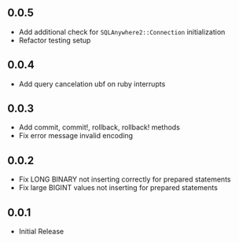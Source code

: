 ## 0.0.5

* Add additional check for `SQLAnywhere2::Connection` initialization
* Refactor testing setup

## 0.0.4

* Add query cancelation ubf on ruby interrupts

## 0.0.3

* Add commit, commit!, rollback, rollback! methods
* Fix error message invalid encoding

## 0.0.2

* Fix LONG BINARY not inserting correctly for prepared statements
* Fix large BIGINT values not inserting for prepared statements

## 0.0.1

* Initial Release
